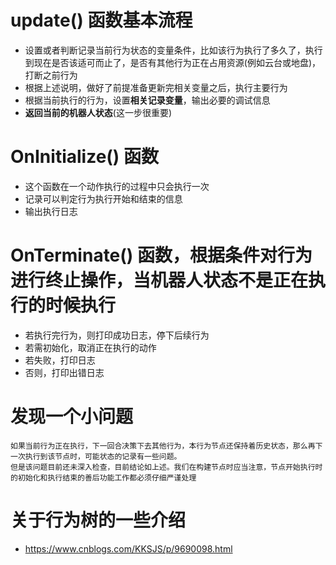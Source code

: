 # update() 函数基本流程
- 设置或者判断记录当前行为状态的变量条件，比如该行为执行了多久了，执行到现在是否该适可而止了，是否有其他行为正在占用资源(例如云台或地盘)，打断之前行为
- 根据上述说明，做好了前提准备更新完相关变量之后，执行主要行为
- 根据当前执行的行为，设置**相关记录变量**，输出必要的调试信息
- **返回当前的机器人状态**(这一步很重要)

# OnInitialize() 函数
- 这个函数在一个动作执行的过程中只会执行一次
- 记录可以判定行为执行开始和结束的信息
- 输出执行日志

# OnTerminate() 函数，根据条件对行为进行终止操作，当机器人状态不是正在执行的时候执行
- 若执行完行为，则打印成功日志，停下后续行为
- 若需初始化，取消正在执行的动作
- 若失败，打印日志
- 否则，打印出错日志


# 发现一个小问题
    如果当前行为正在执行，下一回合决策下去其他行为，本行为节点还保持着历史状态，那么再下一次执行到该节点时，可能状态的记录有一些问题。
    但是该问题目前还未深入检查，目前结论如上述。我们在构建节点时应当注意，节点开始执行时的初始化和执行结束的善后功能工作都必须仔细严谨处理

# 关于行为树的一些介绍
 - https://www.cnblogs.com/KKSJS/p/9690098.html
